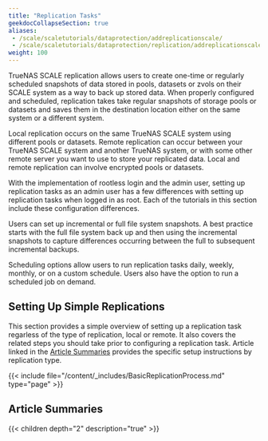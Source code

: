 ```yaml
---
title: "Replication Tasks"
geekdocCollapseSection: true
aliases:
 - /scale/scaletutorials/dataprotection/addreplicationscale/
 - /scale/scaletutorials/dataprotection/replication/addreplicationscale/
weight: 100
---
```



TrueNAS SCALE replication allows users to create one-time or regularly scheduled snapshots of data stored in pools, datasets or zvols on their SCALE system as a way to back up stored data. 
When properly configured and scheduled, replication takes take regular snapshots of storage pools or datasets and saves them in the destination location either on the same system or a different system. 

Local replication occurs on the same TrueNAS SCALE system using different pools or datasets. 
Remote replication can occur between your TrueNAS SCALE system and another TrueNAS system, or with some other remote server you want to use to store your replicated data.
Local and remote replication can involve encrypted pools or datasets. 

With the implementation of rootless login and the admin user, setting up replication tasks as an admin user has a few differences with setting up replication tasks when logged in as root. Each of the tutorials in this section include these configuration differences.

Users can set up incremental or full file system snapshots. A best practice starts with the full file system back up and then using the incremental snapshots to capture differences occurring between the full to subsequent incremental backups.

Scheduling options allow users to run replication tasks daily, weekly, monthly, or on a custom schedule. 
Users also have the option to run a scheduled job on demand.

## Setting Up Simple Replications 
This section provides a simple overview of setting up a replication task regarless of the type of replication, local or remote. 
It also covers the related steps you should take prior to configuring a replication task. 
Article linked in the [Article Summaries](#article-summaries) provides the specific setup instructions by replication type.

{{< include file="/content/_includes/BasicReplicationProcess.md" type="page" >}}

## Article Summaries

{{< children depth="2" description="true" >}}